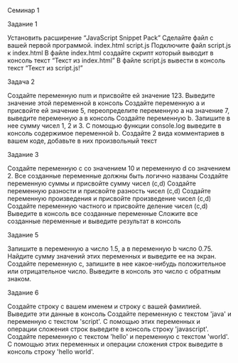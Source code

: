 Семинар 1


Задание 1

Установить расширение “JavaScript Snippet Pack”
Сделайте файл с вашей первой программой.
index.html
script.js
Подключите файл script.js к index.html
В файле index.html создайте скрипт который выводит в консоль текст “Текст из index.html”
В файле script.js вывести в консоль текст “Текст из script.js!”

Задача 2

Создайте переменную num и присвойте ей значение 123. Выведите значение этой переменной в консоль
Создайте переменную а и присвойте ей значение 5, переопределите переменную а на значение 7, выведите переменную а в консоль
Создайте переменную b. Запишите в нее сумму чисел 1, 2 и 3. С помощью функции console.log выведите в консоль содержимое переменной b.
Создайте 2 вида комментариев в вашем коде, добавьте в них произвольный текст

Задание 3 

Создайте переменную c со значением 10 и переменную d со значением 2.
Все созданные переменные должны быть логично названы
Создайте переменную суммы и присвойте сумму чисел (c,d)
Создайте переменную разности и присвойте разность чисел (c,d)
Создайте переменную произведения и присвойте произведение чисел (c,d)
Создайте переменную частного и присвойте деление чисел (c,d)
Выведите в консоль все созданные переменные
Сложите все созданные переменные и выведите результат в консоль

Задание 5

Запишите в переменную a число 1.5, а в переменную b число 0.75. Найдите сумму значений этих переменных и выведите ее на экран.
Создайте переменную c, запишите в нее какое-нибудь положительное или отрицательное число. Выведите в консоль это число с обратным знаком.

Задание 6

Создайте строку с вашем именем и строку с вашей фамилией. Выведите эти данные в консоль
Создайте переменную с текстом 'java' и переменную с текстом 'script'. С помощью этих переменных и операции сложения строк выведите в консоль строку 'javascript'.
Создайте переменную с текстом 'hello' и переменную с текстом 'world'. С помощью этих переменных и операции сложения строк выведите в консоль строку 'hello world'.